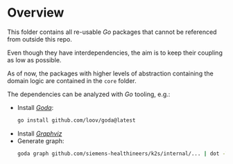 <!--
SPDX-FileCopyrightText: © 2025 Siemens Healthineers AG
SPDX-License-Identifier: MIT
-->

# Overview
This folder contains all re-usable *Go* packages that cannot be referenced from outside this repo.

Even though they have interdependencies, the aim is to keep their coupling as low as possible.

As of now, the packages with higher levels of abstraction containing the domain logic are contained in the `core` folder.

The dependencies can be analyzed with *Go* tooling, e.g.:

- Install [*Goda*](https://github.com/loov/goda):
    ```sh
    go install github.com/loov/goda@latest
    ```
- Install [*Graphviz*](https://graphviz.org/download/#windows)
- Generate graph:
    ```sh
    goda graph github.com/siemens-healthineers/k2s/internal/... | dot -Tsvg -o graph-internal.svg
    ```
